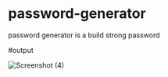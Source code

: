# password-generator
password generator is a build strong password 

#output

![Screenshot (4)](https://github.com/user-attachments/assets/402bc7e4-26de-44a7-8e15-891bfc33fc55)
